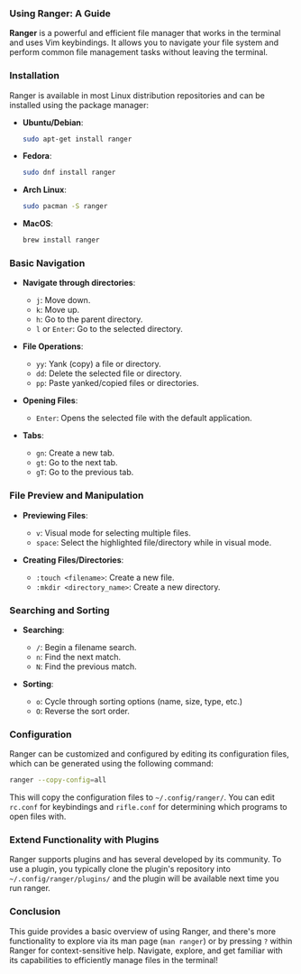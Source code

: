 ### Using Ranger: A Guide

**Ranger** is a powerful and efficient file manager that works in the terminal and uses Vim keybindings. It allows you to navigate your file system and perform common file management tasks without leaving the terminal.

### Installation

Ranger is available in most Linux distribution repositories and can be installed using the package manager:

- **Ubuntu/Debian**: 
  ```bash
  sudo apt-get install ranger
  ```
- **Fedora**:
  ```bash
  sudo dnf install ranger
  ```
- **Arch Linux**:
  ```bash
  sudo pacman -S ranger
  ```
- **MacOS**:
    ```bash
    brew install ranger
    ```
### Basic Navigation

- **Navigate through directories**: 
  - `j`: Move down.
  - `k`: Move up.
  - `h`: Go to the parent directory.
  - `l` or `Enter`: Go to the selected directory.

- **File Operations**: 
  - `yy`: Yank (copy) a file or directory.
  - `dd`: Delete the selected file or directory.
  - `pp`: Paste yanked/copied files or directories.
  
- **Opening Files**:
  - `Enter`: Opens the selected file with the default application.
  
- **Tabs**:
  - `gn`: Create a new tab.
  - `gt`: Go to the next tab.
  - `gT`: Go to the previous tab.

### File Preview and Manipulation

- **Previewing Files**: 
  - `v`: Visual mode for selecting multiple files.
  - `space`: Select the highlighted file/directory while in visual mode.
  
- **Creating Files/Directories**:
  - `:touch <filename>`: Create a new file.
  - `:mkdir <directory_name>`: Create a new directory.

### Searching and Sorting

- **Searching**:
  - `/`: Begin a filename search.
  - `n`: Find the next match.
  - `N`: Find the previous match.
  
- **Sorting**:
  - `o`: Cycle through sorting options (name, size, type, etc.)
  - `O`: Reverse the sort order.
  
### Configuration

Ranger can be customized and configured by editing its configuration files, which can be generated using the following command:
```bash
ranger --copy-config=all
```
This will copy the configuration files to `~/.config/ranger/`. You can edit `rc.conf` for keybindings and `rifle.conf` for determining which programs to open files with.

### Extend Functionality with Plugins

Ranger supports plugins and has several developed by its community. To use a plugin, you typically clone the plugin's repository into `~/.config/ranger/plugins/` and the plugin will be available next time you run ranger.

### Conclusion

This guide provides a basic overview of using Ranger, and there's more functionality to explore via its man page (`man ranger`) or by pressing `?` within Ranger for context-sensitive help. Navigate, explore, and get familiar with its capabilities to efficiently manage files in the terminal!


